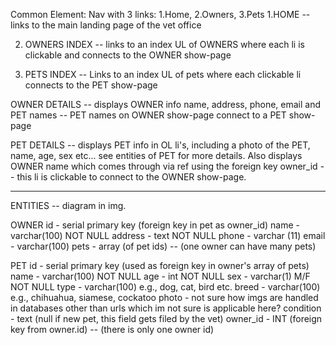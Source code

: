 Common Element: Nav with 3 links: 1.Home, 2.Owners, 3.Pets
1.HOME -- links to the main landing page of the vet office

2. OWNERS INDEX -- links to an index UL of OWNERS where each li is clickable and connects to the OWNER show-page

3. PETS INDEX -- Links to an index UL of pets where each clickable li connects to the PET show-page

OWNER DETAILS -- displays OWNER info name, address, phone, email and PET names -- PET names on OWNER show-page connect to a PET show-page

PET DETAILS -- displays PET info in OL li's, including a photo of the PET, name, age, sex etc... see entities of PET for more details.
Also displays OWNER name which comes through via ref using the foreign key owner_id -- this li is clickable to connect to the OWNER show-page.

---

ENTITIES -- diagram in img.

OWNER
id - serial primary key (foreign key in pet as owner_id)
name - varchar(100) NOT NULL
address - text NOT NULL
phone - varchar (11)
email - varchar(100)
pets - array (of pet ids) -- (one owner can have many pets)

PET
id - serial primary key (used as foreign key in owner's array of pets)
name - varchar(100) NOT NULL
age - int NOT NULL
sex - varchar(1) M/F NOT NULL
type - varchar(100) e.g., dog, cat, bird etc.
breed - varchar(100) e.g., chihuahua, siamese, cockatoo
photo - not sure how imgs are handled in databases other than urls which im not sure is applicable here?
condition - text (null if new pet, this field gets filed by the vet)
owner_id - INT (foreign key from owner.id) -- (there is only one owner id)
